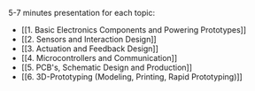 5-7 minutes presentation for each topic:
- [[1. Basic Electronics Components and Powering Prototypes]]
- [[2. Sensors and Interaction Design]]
- [[3. Actuation and Feedback Design]]
- [[4. Microcontrollers and Communication]]
- [[5. PCB's, Schematic Design and Production]]
- [[6. 3D-Prototyping (Modeling, Printing, Rapid Prototyping)]]
